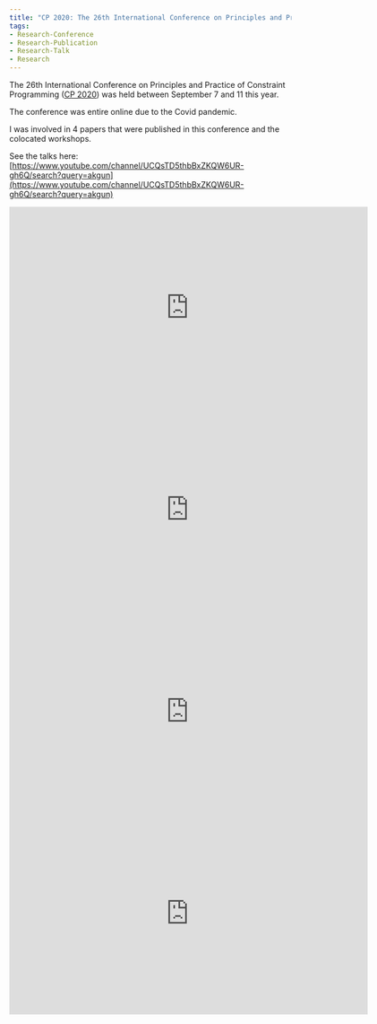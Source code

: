 ```yaml
---
title: "CP 2020: The 26th International Conference on Principles and Practice of Constraint Programming"
tags:
- Research-Conference
- Research-Publication
- Research-Talk
- Research
---
```



The 26th International Conference on Principles and Practice of Constraint Programming ([CP 2020](https://cp2020.a4cp.org)) was held between September 7 and 11 this year.

The conference was entire online due to the Covid pandemic.

I was involved in 4 papers that were published in this conference and the colocated workshops.

See the talks here: [https://www.youtube.com/channel/UCQsTD5thbBxZKQW6UR-gh6Q/search?query=akgun](https://www.youtube.com/channel/UCQsTD5thbBxZKQW6UR-gh6Q/search?query=akgun)

<iframe width="640" height="360" style="display: block; margin: auto;" src="https://www.youtube.com/embed/WtDwVyf7Gmw" title="YouTube video player" frameborder="0" allow="accelerometer; autoplay; clipboard-write; encrypted-media; gyroscope; picture-in-picture" allowfullscreen></iframe>

<iframe width="640" height="360" style="display: block; margin: auto;" src="https://www.youtube.com/embed/cbCNTeQQ6DQ" title="YouTube video player" frameborder="0" allow="accelerometer; autoplay; clipboard-write; encrypted-media; gyroscope; picture-in-picture" allowfullscreen></iframe>

<iframe width="640" height="360" style="display: block; margin: auto;" src="https://www.youtube.com/embed/ec2IY_c8nK4" title="YouTube video player" frameborder="0" allow="accelerometer; autoplay; clipboard-write; encrypted-media; gyroscope; picture-in-picture" allowfullscreen></iframe>

<iframe width="640" height="360" style="display: block; margin: auto;" src="https://www.youtube.com/embed/8tH1cbO0XfI" title="YouTube video player" frameborder="0" allow="accelerometer; autoplay; clipboard-write; encrypted-media; gyroscope; picture-in-picture" allowfullscreen></iframe>
